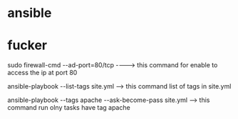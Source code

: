 # ansible
# fucker


sudo firewall-cmd --ad-port=80/tcp
    ----> this command for enable to access the ip at port 80

ansible-playbook --list-tags site.yml 
   --> this command list of tags in site.yml

ansible-playbook --tags apache --ask-become-pass site.yml 
     --> this command run olny tasks have tag apache 
